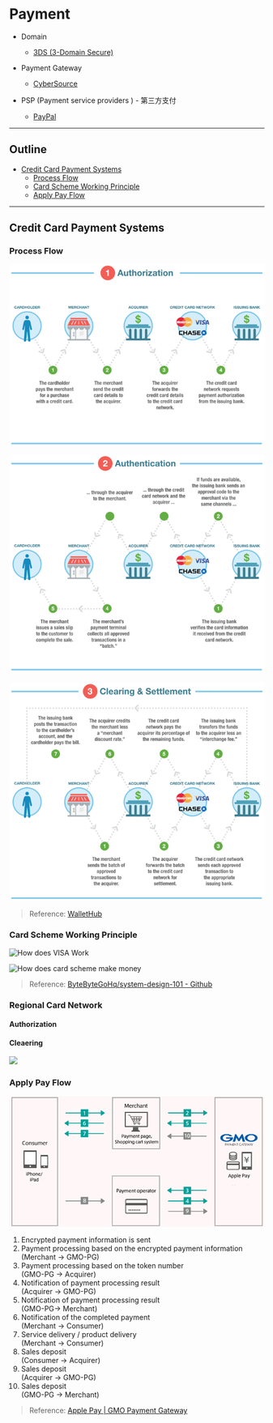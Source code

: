 Payment
=======

- Domain
  - [3DS (3-Domain Secure)](3ds)

- Payment Gateway
  - [CyberSource](cybersource)
 
- PSP (Payment service providers ) - 第三方支付
  - [PayPal](paypal)

---

Outline
--------

- [Credit Card Payment Systems](#credit-card-payment-systems)
  - [Process Flow](#process-flow)
  - [Card Scheme Working Principle](#card-scheme-working-principle)
  - [Apply Pay Flow](#apply-pay-flow)

---

Credit Card Payment Systems
---------------------------

### Process Flow

![Credit Card Process Flow 01](https://raw.githubusercontent.com/yidas/web-service-architectures/master/payment/transaction_flow_01.png)

![Credit Card Process Flow 02](https://raw.githubusercontent.com/yidas/web-service-architectures/master/payment/transaction_flow_02.png)

![Credit Card Process Flow 03](https://raw.githubusercontent.com/yidas/web-service-architectures/master/payment/transaction_flow_03.png)

> Reference: [WalletHub](https://wallethub.com/edu/credit-card-transaction/25511/)


### Card Scheme Working Principle

![How does VISA Work](https://github.com/ByteByteGoHq/system-design-101/raw/main/images/visa_payment.jpeg)

![How does card scheme make money](https://github.com/ByteByteGoHq/system-design-101/raw/main/images/how%20does%20visa%20makes%20money.jpg)

> Reference: [ByteByteGoHq/system-design-101 - Github](https://github.com/ByteByteGoHq/system-design-101#why-is-the-credit-card-called-the-most-profitable-product-in-banks-how-does-visamastercard-make-money)

### Regional Card Network

#### Authorization

#### Cleaering

![](http://www.plantuml.com/plantuml/proxy?src=https://raw.githubusercontent.com/yidas/web-service-architectures/master/payment/local-card-services-clearing.plantuml)

### Apply Pay Flow

![Apply Pay Flow](https://raw.githubusercontent.com/yidas/web-service-architectures/master/payment/flow_apple_pay.png)

1. Encrypted payment information is sent
2. Payment processing based on the encrypted payment information  
(Merchant -> GMO-PG)
3. Payment processing based on the token number  
(GMO-PG -> Acquirer)
4. Notification of payment processing result  
(Acquirer -> GMO-PG)
5. Notification of payment processing result  
(GMO-PG-> Merchant)
6. Notification of the completed payment  
(Merchant -> Consumer)
7. Service delivery / product delivery  
(Merchant -> Consumer)
8. Sales deposit  
(Consumer -> Acquirer)
9. Sales deposit  
(Acquirer -> GMO-PG)
10. Sales deposit  
(GMO-PG -> Merchant)

> Reference: [Apple Pay | GMO Payment Gateway](https://www.gmo-pg.com/en/service/mulpay/apple-pay/)
